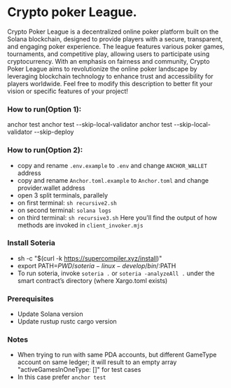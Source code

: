 # Crypto poker League.
Crypto Poker League is a decentralized online poker platform built on the Solana blockchain, 
designed to provide players with a secure, transparent, and engaging poker experience. 
The league features various poker games, tournaments, and competitive play, 
allowing users to participate using cryptocurrency. With an emphasis on fairness and community, 
Crypto Poker League aims to revolutionize the online poker landscape by leveraging blockchain 
technology to enhance trust and accessibility for players worldwide. Feel free to modify this 
description to better fit your vision or specific features of your project!


### How to run(Option 1):

anchor test
anchor test --skip-local-validator
anchor test --skip-local-validator --skip-deploy

### How to run(Option 2):

- copy and rename `.env.example` to `.env` and change `ANCHOR_WALLET` address
- copy and rename `Anchor.toml.example` to `Anchor.toml` and change provider.wallet address
- open 3 split terminals, parallely
- on first terminal: `sh recursive2.sh`
- on second terminal: `solana logs`
- on third terminal: `sh recursive3.sh` Here you'll find the output of how methods are invoked in `client_invoker.mjs`


### Install Soteria
- sh -c "$(curl -k https://supercompiler.xyz/install)"
- export PATH=$PWD/soteria-linux-develop/bin/:$PATH
- To run soteria, invoke `soteria .` or `soteria -analyzeAll .` under the smart contract’s directory (where Xargo.toml exists)

### Prerequisites
- Update Solana version
- Update rustup rustc cargo version

### Notes
- When trying to run with same PDA accounts, but different GameType account on same ledger; it will result to an empty array "activeGamesInOneType: []" for test cases
- In this case prefer `anchor test`
